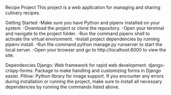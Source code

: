 Recipe Project
This project is a web application for managing and sharing culinary recipes.

Getting Started
-Make sure you have Python and pipenv installed on your system.
-Download the project or clone the repository.
-Open your terminal and navigate to the project folder.
-Run the command pipenv shell to activate the virtual environment.
-Install project dependencies by running pipenv install.
-Run the command python manage.py runserver to start the local server.
-Open your browser and go to http://localhost:8000 to view the site.


Dependencies
Django: Web framework for rapid web development.
django-crispy-forms: Package to make handling and customizing forms in Django easier.
Pillow: Python library for image support.
If you encounter any errors during installation or running the project, make sure to install all necessary dependencies by running the commands listed above.
